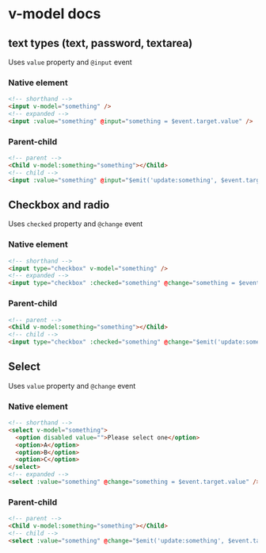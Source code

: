 # v-model docs

## text types (text, password, textarea)

Uses `value` property and `@input` event

### Native element

```html
<!-- shorthand -->
<input v-model="something" />
<!-- expanded -->
<input :value="something" @input="something = $event.target.value" />
```

### Parent-child

```html
<!-- parent -->
<Child v-model:something="something"></Child>
<!-- child -->
<input :value="something" @input="$emit('update:something', $event.target.value)" />
```

## Checkbox and radio

Uses `checked` property and `@change` event

### Native element

```html
<!-- shorthand -->
<input type="checkbox" v-model="something" />
<!-- expanded -->
<input type="checkbox" :checked="something" @change="something = $event.target.checked" />
```

### Parent-child

```html
<!-- parent -->
<Child v-model:something="something"></Child>
<!-- child -->
<input type="checkbox" :checked="something" @change="$emit('update:something', $event.target.checked)" />
```

## Select

Uses `value` property and `@change` event

### Native element

```html
<!-- shorthand -->
<select v-model="something">
  <option disabled value="">Please select one</option>
  <option>A</option>
  <option>B</option>
  <option>C</option>
</select>
<!-- expanded -->
<select :value="something" @change="something = $event.target.value" />
```

### Parent-child

```html
<!-- parent -->
<Child v-model:something="something"></Child>
<!-- child -->
<select :value="something" @change="$emit('update:something', $event.target.value)" />
```

